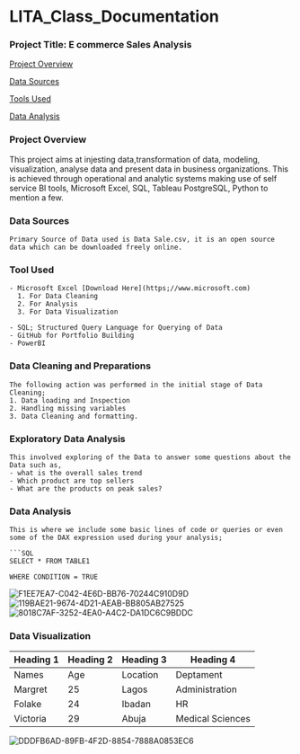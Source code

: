 # LITA_Class_Documentation

### Project Title: E commerce Sales Analysis

[Project Overview](#project-overview)

[Data Sources](#data-sources)

[Tools Used](#tools-used)

[Data Analysis](#data-analysis)

### Project Overview

This project aims at injesting data,transformation of data, modeling, visualization, analyse data and present data in business organizations. This is achieved through operational and analytic systems making use of self service BI tools, Microsoft Excel, SQL, Tableau PostgreSQL, Python to mention a few.

### Data Sources
```
Primary Source of Data used is Data Sale.csv, it is an open source data which can be downloaded freely online.
```

### Tool Used
```
- Microsoft Excel [Download Here](https;//www.microsoft.com)
  1. For Data Cleaning
  2. For Analysis
  3. For Data Visualization
     
- SQL; Structured Query Language for Querying of Data
- GitHub for Portfolio Building
- PowerBI
```
  
### Data Cleaning and Preparations
```
The following action was performed in the initial stage of Data Cleaning;
1. Data loading and Inspection
2. Handling missing variables
3. Data Cleaning and formatting.
```


### **Exploratory Data Analysis**
```
This involved exploring of the Data to answer some questions about the Data such as,
- what is the overall sales trend
- Which product are top sellers
- What are the products on peak sales?
```
  
### Data Analysis
```
This is where we include some basic lines of code or queries or even some of the DAX expression used during your analysis;

```SQL
SELECT * FROM TABLE1

WHERE CONDITION = TRUE
```

![F1EE7EA7-C042-4E6D-BB76-70244C910D9D](https://github.com/user-attachments/assets/8b7414f9-54ea-4a28-880f-4cc759acb807)
![119BAE21-9674-4D21-AEAB-BB805AB27525](https://github.com/user-attachments/assets/4ef2435a-8514-4b27-9d51-a02d9b6b3ffb)
![8018C7AF-3252-4EA0-A4C2-DA1DC6C9BDDC](https://github.com/user-attachments/assets/1601a574-71c4-4597-a976-1241815d8452)

### Data Visualization


|Heading 1|Heading 2|Heading 3|Heading 4|
|---------|---------|---------|-------|
|Names|Age|Location|Deptament|
|Margret |25|Lagos|Administration|
|Folake|24|Ibadan|HR|
|Victoria|29|Abuja|Medical Sciences|

![DDDFB6AD-89FB-4F2D-8854-7888A0853EC6](https://github.com/user-attachments/assets/a9592788-2a19-4912-9e36-d960706999df)

 
   
